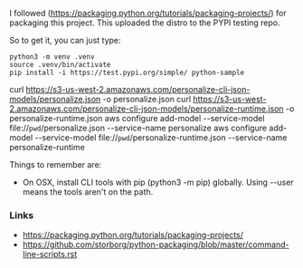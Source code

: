 I followed (https://packaging.python.org/tutorials/packaging-projects/) for packaging this project. This uploaded the distro to the PYPI testing repo.

So to get it, you can just type:
```
python3 -m venv .venv
source .venv/bin/activate
pip install -i https://test.pypi.org/simple/ python-sample

```

curl https://s3-us-west-2.amazonaws.com/personalize-cli-json-models/personalize.json -o personalize.json
curl https://s3-us-west-2.amazonaws.com/personalize-cli-json-models/personalize-runtime.json -o personalize-runtime.json
aws configure add-model --service-model file://`pwd`/personalize.json --service-name personalize
aws configure add-model --service-model file://`pwd`/personalize-runtime.json --service-name personalize-runtime

Things to remember are:
* On OSX, install CLI tools with pip (python3 -m pip) globally. Using --user means the tools aren't on the path.

### Links
*  https://packaging.python.org/tutorials/packaging-projects/
*  https://github.com/storborg/python-packaging/blob/master/command-line-scripts.rst